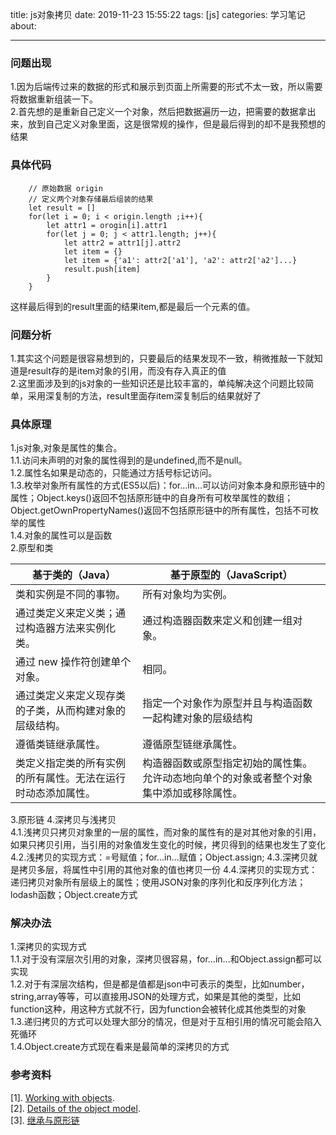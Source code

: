 title: js对象拷贝
date: 2019-11-23 15:55:22
tags: [js]
categories: 学习笔记
about: 

---
### 问题出现
1.因为后端传过来的数据的形式和展示到页面上所需要的形式不太一致，所以需要将数据重新组装一下。  
2.首先想的是重新自己定义一个对象，然后把数据遍历一边，把需要的数据拿出来，放到自己定义对象里面，这是很常规的操作，但是最后得到的却不是我预想的结果  

### 具体代码  
		// 原始数据 origin
		// 定义两个对象存储最后组装的结果
		let result = []
		for(let i = 0; i < origin.length ;i++){
			let attr1 = orogin[i].attr1
			for(let j = 0; j < attr1.length; j++){
				let attr2 = attr1[j].attr2
				let item = {}
				let item = {'a1': attr2['a1'], 'a2': attr2['a2']...}
				result.push[item]
			}
		}
<!-- more -->
这样最后得到的result里面的结果item,都是最后一个元素的值。  

### 问题分析  
1.其实这个问题是很容易想到的，只要最后的结果发现不一致，稍微推敲一下就知道是result存的是item对象的引用，而没有存入真正的值  
2.这里面涉及到的js对象的一些知识还是比较丰富的，单纯解决这个问题比较简单，采用深复制的方法，result里面存item深复制后的结果就好了

### 具体原理  
1.js对象,对象是属性的集合。  
  1.1.访问未声明的对象的属性得到的是undefined,而不是null。  
  1.2.属性名如果是动态的，只能通过方括号标记访问。  
  1.3.枚举对象所有属性的方式(ES5以后)：for...in...可以访问对象本身和原形链中的属性；Object.keys()返回不包括原形链中的自身所有可枚举属性的数组；Object.getOwnPropertyNames()返回不包括原形链中的所有属性，包括不可枚举的属性   
  1.4.对象的属性可以是函数  
2.原型和类   

|  基于类的（Java）   | 基于原型的（JavaScript）  |
|  ----  | ----  |
| 类和实例是不同的事物。  | 所有对象均为实例。   |
| 通过类定义来定义类；通过构造器方法来实例化类。  | 通过构造器函数来定义和创建一组对象。 |
| 通过 new 操作符创建单个对象。  | 相同。 |
| 通过类定义来定义现存类的子类，从而构建对象的层级结构。  | 指定一个对象作为原型并且与构造函数一起构建对象的层级结构 |
| 遵循类链继承属性。  | 遵循原型链继承属性。 |
| 类定义指定类的所有实例的所有属性。无法在运行时动态添加属性。  | 构造器函数或原型指定初始的属性集。允许动态地向单个的对象或者整个对象集中添加或移除属性。 |   
3.原形链
4.深拷贝与浅拷贝   
4.1.浅拷贝只拷贝对象里的一层的属性，而对象的属性有的是对其他对象的引用，如果只拷贝引用，当引用的对象值发生变化的时候，拷贝得到的结果也发生了变化
4.2.浅拷贝的实现方式：=号赋值；for...in...赋值；Object.assign;
4.3.深拷贝就是拷贝多层，将属性中引用的其他对象的值也拷贝一份
4.4.深拷贝的实现方式：递归拷贝对象所有层级上的属性；使用JSON对象的序列化和反序列化方法；lodash函数；Object.create方式

### 解决办法   
1.深拷贝的实现方式  
1.1.对于没有深层次引用的对象，深拷贝很容易，for...in...和Object.assign都可以实现   
1.2.对于有深层次结构，但是都是值都是json中可表示的类型，比如number，string,array等等，可以直接用JSON的处理方式，如果是其他的类型，比如function这种，用这种方式就不行，因为function会被转化成其他类型的对象   
1.3.递归拷贝的方式可以处理大部分的情况，但是对于互相引用的情况可能会陷入死循环  
1.4.Object.create方式现在看来是最简单的深拷贝的方式



### 参考资料
[1]. [Working with objects](https://developer.mozilla.org/zh-CN/docs/Web/JavaScript/Guide/Working_with_Objects).   
[2]. [Details of the object model](https://developer.mozilla.org/zh-CN/docs/Web/JavaScript/Guide/Details_of_the_Object_Model).  
[3]. [继承与原形链](https://developer.mozilla.org/zh-CN/docs/Web/JavaScript/Inheritance_and_the_prototype_chain)

